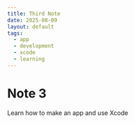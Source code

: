 ```yaml
---
title: Third Note
date: 2025-08-09
layout: default
tags:
  - app
  - development
  - xcode
  - learning
---
```


# Note 3

Learn how to make an app and use Xcode